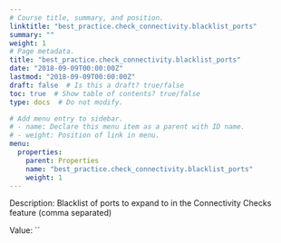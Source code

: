 ```yaml
---
# Course title, summary, and position.
linktitle: "best_practice.check_connectivity.blacklist_ports"
summary: ""
weight: 1
# Page metadata.
title: "best_practice.check_connectivity.blacklist_ports"
date: "2018-09-09T00:00:00Z"
lastmod: "2018-09-09T00:00:00Z"
draft: false  # Is this a draft? true/false
toc: true  # Show table of contents? true/false
type: docs  # Do not modify.

# Add menu entry to sidebar.
# - name: Declare this menu item as a parent with ID name.
# - weight: Position of link in menu.
menu:
  properties:
    parent: Properties
    name: "best_practice.check_connectivity.blacklist_ports"
    weight: 1
---
```


Description: Blacklist of ports to expand to in the Connectivity Checks feature (comma separated)


Value: ``